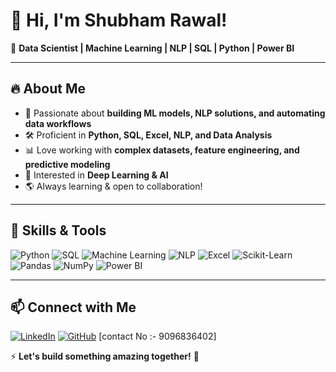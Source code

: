 # 👋 Hi, I'm Shubham Rawal!

🚀 **Data Scientist | Machine Learning | NLP | SQL | Python | Power BI**

---

## 🔥 About Me  

- 🧠 Passionate about **building ML models, NLP solutions, and automating data workflows**  
- 🛠️ Proficient in **Python, SQL, Excel, NLP, and Data Analysis**  
- 📊 Love working with **complex datasets, feature engineering, and predictive modeling**  
- 🤖 Interested in **Deep Learning & AI**  
- 🌎 Always learning & open to collaboration!  

---

## 🚀 Skills & Tools  

![Python](https://img.shields.io/badge/Python-FFD43B?style=for-the-badge&logo=python&logoColor=blue)
![SQL](https://img.shields.io/badge/SQL-4479A1?style=for-the-badge&logo=postgresql&logoColor=white)
![Machine Learning](https://img.shields.io/badge/Machine%20Learning-FF6F00?style=for-the-badge)
![NLP](https://img.shields.io/badge/NLP-00BFFF?style=for-the-badge)
![Excel](https://img.shields.io/badge/Excel-217346?style=for-the-badge&logo=microsoft-excel&logoColor=white)
![Scikit-Learn](https://img.shields.io/badge/Scikit--Learn-F7931E?style=for-the-badge&logo=scikit-learn&logoColor=white)
![Pandas](https://img.shields.io/badge/Pandas-150458?style=for-the-badge&logo=pandas&logoColor=white)
![NumPy](https://img.shields.io/badge/NumPy-013243?style=for-the-badge&logo=numpy&logoColor=white)
![Power BI](https://img.shields.io/badge/Power%20BI-F2C811?style=for-the-badge&logo=power-bi&logoColor=black)

---



## 📫 Connect with Me  
[![LinkedIn](https://img.shields.io/badge/LinkedIn-blue?style=for-the-badge&logo=linkedin)](https://www.linkedin.com/in/yourprofile)
[![GitHub](https://img.shields.io/badge/GitHub-black?style=for-the-badge&logo=github)](https://github.com/yourusername)
[contact No :- 9096836402]

⚡ **Let's build something amazing together!** 🚀
